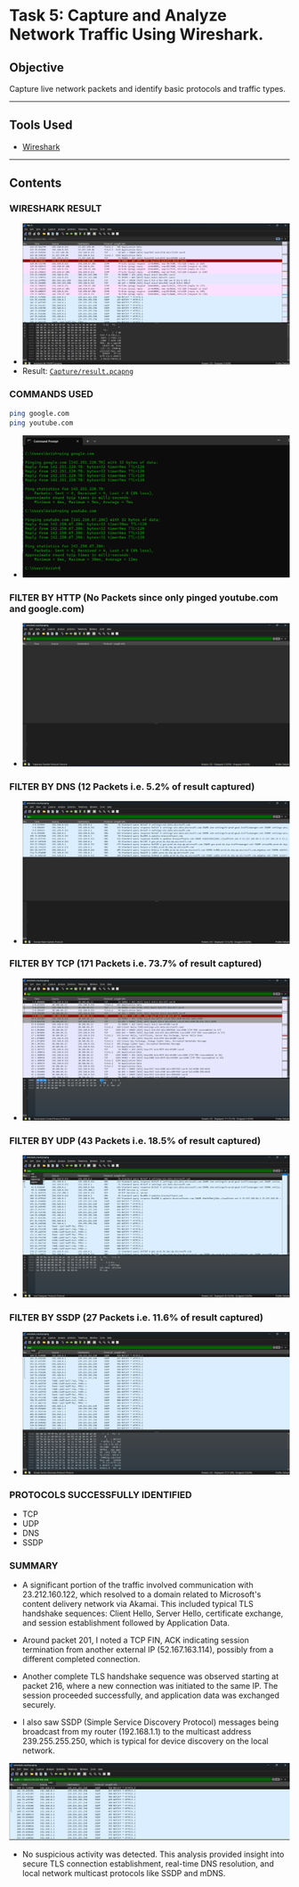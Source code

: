 # Task 5: Capture and Analyze Network Traffic Using Wireshark.

## Objective
Capture live network packets and identify basic protocols and traffic types.

---

## Tools Used
- [Wireshark](https://www.wireshark.org/)

---
## Contents

### WIRESHARK RESULT

- ![WIRESHARK RESULT](imgs/wireshark_result.png)
- Result: [`Capture/result.pcapng`](Capture/result.pcapn)

### COMMANDS USED
```bash
ping google.com
ping youtube.com
```
- ![COMMANDS USED](imgs/commands.png)

### FILTER BY HTTP (No Packets since only pinged youtube.com and google.com)

- ![FILTER BY HTTP](imgs/filter_by_http.png)

### FILTER BY DNS (12 Packets i.e. 5.2% of result captured)

- ![FILTER BY DNS](imgs/filter_by_dns.png)

### FILTER BY TCP (171 Packets i.e. 73.7% of result captured)

- ![FILTER BY TCP](imgs/filter_by_tcp.png)

### FILTER BY UDP (43 Packets i.e. 18.5% of result captured)

- ![FILTER BY TCP](imgs/filter_by_udp.png)

### FILTER BY SSDP (27 Packets i.e. 11.6% of result captured)

- ![FILTER BY SSDP](imgs/filter_by_ssdp.png)

### PROTOCOLS SUCCESSFULLY IDENTIFIED

- TCP
- UDP
- DNS
- SSDP

### SUMMARY
- A significant portion of the traffic involved communication with 23.212.160.122, which resolved to a domain related to Microsoft's content delivery network via Akamai. This included typical TLS handshake sequences: Client Hello, Server Hello, certificate exchange, and session establishment followed by Application Data.

- Around packet 201, I noted a TCP FIN, ACK indicating session termination from another external IP (52.167.163.114), possibly from a different completed connection.

- Another complete TLS handshake sequence was observed starting at packet 216, where a new connection was initiated to the same IP. The session proceeded successfully, and application data was exchanged securely.

- I also saw SSDP (Simple Service Discovery Protocol) messages being broadcast from my router (192.168.1.1) to the multicast address 239.255.255.250, which is typical for device discovery on the local network.

![SSDP RESULT](imgs/res1_SSDP.png)

- No suspicious activity was detected. This analysis provided insight into secure TLS connection establishment, real-time DNS resolution, and local network multicast protocols like SSDP and mDNS.